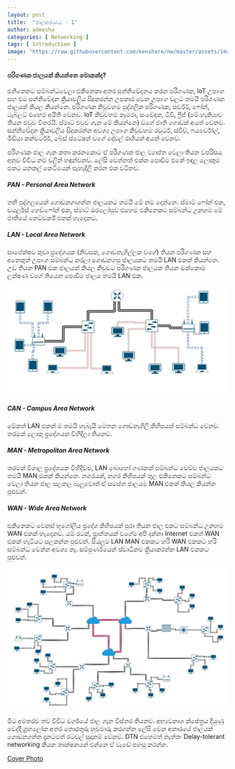 ```yaml
---
layout: post
title:  "ජාලකරණය - 1"
author: adeesha
categories: [ Networking ]
tags: [ Introduction ]
image: "https://raw.githubusercontent.com/kenshare/nw/master/assets/images/posts/ajp/cov/1stcov.png"
---
```


#### පරිගණක ජාලයක් කියන්නෙ මොකක්ද?

එනිකෙනට සම්බන්ධවෙලා එකිනෙකා අතර සන්නිවේදනය කරන පරිගණක, IoT උපාංග සහ එම සන්නිවේදන ක්‍රියාවලිය සිදුකරන්න උපකාර වෙන උපාංග වලට තමයි පරිගණක ජාලයක් කියල කියන්නෙ. පරිගණක කිවුවහම පුද්ගලික පරිගණක, සර්වර්, ෆෝන්, ටැබ්ලට් එහෙම අයිති වෙනව. IoT කිවුවහම කැමරා, සංවේදක, ටීවී, ෆ්‍රිජ් (මේ හැකියාව තියන එවුව විතරයි. ස්මාට් එවුව ගැන මේ කියන්නෙ) වගේ ජාති ගොඩක් අයත් වෙනව. සන්නිවේදන ක්‍රියාවලිය සිදුකරන්න අවශ්‍ය උපාංග කිවුවහම රවුටර්, ස්විච්, ෆයර්වෝල්, මීඩියා කන්වර්ටර්, බේස් ස්ටේෂන් වගේ දේවල් රාශියක් අයත් වෙනව.

පරිගණක ජාල ගැන කතා කරනකොට ඒ පරිගණක ජාල ව්‍යාප්ත වෙලා තියන වපරිසය අනුව විවිධ නම් වලින් හඳුන්වනව. ලේසි වෙන්නත් එක්ක පොඩිම එකේ ඉඳල ලොකුම එකට යනකල් කෙටියෙන් පැහැදිලි කරන එක වටිනව.



##### PAN - Personal Area Network

තනි පුද්ගලයෙක් ගොඩනගාගන්න ජාලයකට තමයි මේ නම දෙන්නෙ. ස්මාට් ෆෝන් එක, වයර්ලස් හෙඩ්ෆෝන් එක, ස්මාට් ඔරලෝසුව එහෙම එකිනෙකට සම්බන්ධ උනහම මේ ජාතියේ නෙට්වර්ක් එකක් හැදෙනව.

##### LAN - Local Area Network

සාපේක්ෂව කුඩා ප්‍රදේශයක (නිවසක, ගොඩනැගිල්ලක වගේ) තියන පරිගණක සහ අනෙකුත් උපාංග සම්බන්ධ කරලා ගොඩනගපු ජාලයකට තමයි LAN එකක් කියන්නෙ. උඩ තියන PAN එක ජාලයක් කියල කිවුවට පරිගණක ජාලයක තියන ඔක්කොම ලක්ෂණ වගේ තියෙන පොඩිම ජාලය තමයි LAN එක.

![LAN](https://raw.githubusercontent.com/kenshare/nw/master/assets/images/posts/ajp/cont/1-10/lan.JPG)

##### CAN - Campus Area Network

මේකත් LAN එකක් ම තමයි හැබැයි මෙතන ගොඩනැගිලි කිහිපයක් සම්බන්ධ වෙනව. තරමක් ලොකු ප්‍රදේශයක විහිදිලා තියනව.

##### MAN - Metropolitan Area Network

තරමක් විශාල ප්‍රදේශයක විහිදිච්ච, LAN බොහෝ ගණනක් සම්බන්ධ වෙච්ච ජාලයකට තමයි MAN එකක් කියන්නෙ. නගරයක්, නගර කිහිපයක් තුල එකිනෙකට සම්බන්ධ වෙලා තියන ජාල සලකල බැලුවොත් ඒ සමස්ත ජාලයම MAN එකක් කියල කියන්න පුළුවන්.

##### WAN - Wide Area Network

එකිනෙකට වෙනස් භූගෝලීය ප්‍රදේශ කිහිපයක් පුරා තියන ජාල එකට සම්බන්ධ උනහම WAN එකක් හැදෙනව. යම් රටක්, ප්‍රාන්තයක් වගේම අපි දන්නා Internet එකත් WAN එකක් හැටියට සලකන්න පුළුවන්. සියලුම LAN MAN එකකට හරි WAN එකකට හරි සම්බන්ධ වෙන්න අවශ්‍ය නෑ. සම්පුර්ණයෙන් ස්වාධීනව ක්‍රියාකරන්න LAN එකකට පුළුවන්.

![WAN](https://raw.githubusercontent.com/kenshare/nw/master/assets/images/posts/ajp/cont/1-10/wan.JPG)



මීට අමතරව තව විවිධ වර්ගයේ ජාල ගැන විස්තර තියනව. අභ්‍යවකාශ ක්ෂේත්‍රය දියුණු වෙද්දී ග්‍රහලෝක අතර තොරතුරු හුවමාරු කරගන්න ලේසි වෙන අකාරයේ ජාලයක් ගොඩනගන්න දැනටමත් රටවල් සුදානම් වෙනව. DTN එහෙමත් නැත්තං Delay-tolerant networking කියන තාක්ෂනයන් එන්නෙ ඒ වැඩේ පහසු කරන්න.



[Cover Photo](https://www.maxpixel.net/Web-Wifi-Webinar-Computer-Technology-Network-5594779)





